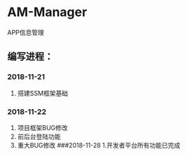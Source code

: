 # AM-Manager
APP信息管理
## 编写进程：
### 2018-11-21
1. 搭建SSM框架基础
### 2018-11-22
1. 项目框架BUG修改
2. 前后台登陆功能
3. 重大BUG修改
###2018-11-28
1.开发者平台所有功能已完成
